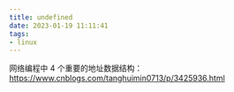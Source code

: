 ```yaml
---
title: undefined
date: 2023-01-19 11:11:41
tags:
- linux
---
```


网络编程中 4 个重要的地址数据结构：https://www.cnblogs.com/tanghuimin0713/p/3425936.html

